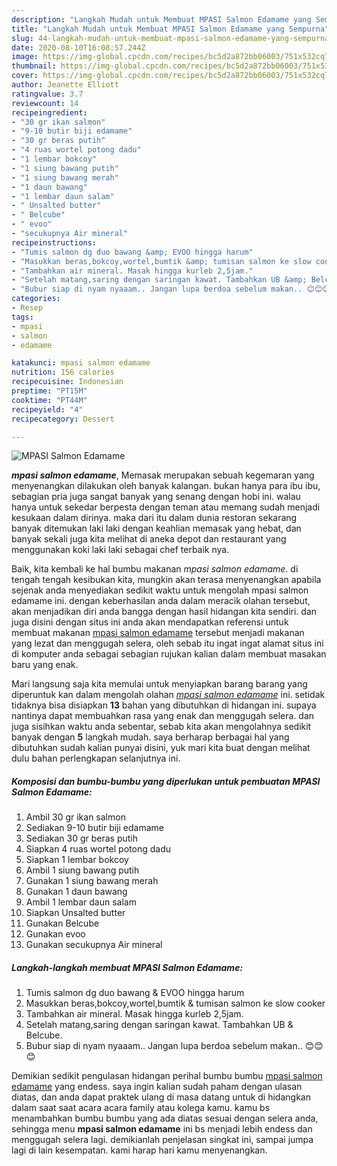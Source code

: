 ```yaml
---
description: "Langkah Mudah untuk Membuat MPASI Salmon Edamame yang Sempurna"
title: "Langkah Mudah untuk Membuat MPASI Salmon Edamame yang Sempurna"
slug: 44-langkah-mudah-untuk-membuat-mpasi-salmon-edamame-yang-sempurna
date: 2020-08-10T16:08:57.244Z
image: https://img-global.cpcdn.com/recipes/bc5d2a872bb06003/751x532cq70/mpasi-salmon-edamame-foto-resep-utama.jpg
thumbnail: https://img-global.cpcdn.com/recipes/bc5d2a872bb06003/751x532cq70/mpasi-salmon-edamame-foto-resep-utama.jpg
cover: https://img-global.cpcdn.com/recipes/bc5d2a872bb06003/751x532cq70/mpasi-salmon-edamame-foto-resep-utama.jpg
author: Jeanette Elliott
ratingvalue: 3.7
reviewcount: 14
recipeingredient:
- "30 gr ikan salmon"
- "9-10 butir biji edamame"
- "30 gr beras putih"
- "4 ruas wortel potong dadu"
- "1 lembar bokcoy"
- "1 siung bawang putih"
- "1 siung bawang merah"
- "1 daun bawang"
- "1 lembar daun salam"
- " Unsalted butter"
- " Belcube"
- " evoo"
- "secukupnya Air mineral"
recipeinstructions:
- "Tumis salmon dg duo bawang &amp; EVOO hingga harum"
- "Masukkan beras,bokcoy,wortel,bumtik &amp; tumisan salmon ke slow cooker"
- "Tambahkan air mineral. Masak hingga kurleb 2,5jam."
- "Setelah matang,saring dengan saringan kawat. Tambahkan UB &amp; Belcube."
- "Bubur siap di nyam nyaaam.. Jangan lupa berdoa sebelum makan.. 😊😊😊"
categories:
- Resep
tags:
- mpasi
- salmon
- edamame

katakunci: mpasi salmon edamame 
nutrition: 156 calories
recipecuisine: Indonesian
preptime: "PT15M"
cooktime: "PT44M"
recipeyield: "4"
recipecategory: Dessert

---
```



![MPASI Salmon Edamame](https://img-global.cpcdn.com/recipes/bc5d2a872bb06003/751x532cq70/mpasi-salmon-edamame-foto-resep-utama.jpg)

<b><i>mpasi salmon edamame</i></b>, Memasak merupakan sebuah kegemaran yang menyenangkan dilakukan oleh banyak kalangan. bukan hanya para ibu ibu, sebagian pria juga sangat banyak yang senang dengan hobi ini. walau hanya untuk sekedar berpesta dengan teman atau memang sudah menjadi kesukaan dalam dirinya. maka dari itu dalam dunia restoran sekarang banyak ditemukan laki laki dengan keahlian memasak yang hebat, dan banyak sekali juga kita melihat di aneka depot dan restaurant yang menggunakan koki laki laki sebagai chef terbaik nya.

Baik, kita kembali ke hal bumbu makanan <i>mpasi salmon edamame</i>. di tengah tengah kesibukan kita, mungkin akan terasa menyenangkan apabila sejenak anda menyediakan sedikit waktu untuk mengolah mpasi salmon edamame ini. dengan keberhasilan anda dalam meracik olahan tersebut, akan menjadikan diri anda bangga dengan hasil hidangan kita sendiri. dan juga disini dengan situs ini anda akan mendapatkan referensi untuk membuat makanan <u>mpasi salmon edamame</u> tersebut menjadi makanan yang lezat dan menggugah selera, oleh sebab itu ingat ingat alamat situs ini di komputer anda sebagai sebagian rujukan kalian dalam membuat masakan baru yang enak.




Mari langsung saja kita memulai untuk menyiapkan barang barang yang diperuntuk kan dalam mengolah olahan <u><i>mpasi salmon edamame</i></u> ini. setidak tidaknya bisa disiapkan <b>13</b> bahan yang dibutuhkan di hidangan ini. supaya nantinya dapat membuahkan rasa yang enak dan menggugah selera. dan juga sisihkan waktu anda sebentar, sebab kita akan mengolahnya sedikit banyak dengan <b>5</b> langkah mudah. saya berharap berbagai hal yang dibutuhkan sudah kalian punyai disini, yuk mari kita buat dengan melihat dulu bahan perlengkapan selanjutnya ini.

<!--inarticleads1-->

##### Komposisi dan bumbu-bumbu yang diperlukan untuk pembuatan MPASI Salmon Edamame:

1. Ambil 30 gr ikan salmon
1. Sediakan 9-10 butir biji edamame
1. Sediakan 30 gr beras putih
1. Siapkan 4 ruas wortel potong dadu
1. Siapkan 1 lembar bokcoy
1. Ambil 1 siung bawang putih
1. Gunakan 1 siung bawang merah
1. Gunakan 1 daun bawang
1. Ambil 1 lembar daun salam
1. Siapkan  Unsalted butter
1. Gunakan  Belcube
1. Gunakan  evoo
1. Gunakan secukupnya Air mineral




<!--inarticleads2-->

##### Langkah-langkah membuat MPASI Salmon Edamame:

1. Tumis salmon dg duo bawang &amp; EVOO hingga harum
1. Masukkan beras,bokcoy,wortel,bumtik &amp; tumisan salmon ke slow cooker
1. Tambahkan air mineral. Masak hingga kurleb 2,5jam.
1. Setelah matang,saring dengan saringan kawat. Tambahkan UB &amp; Belcube.
1. Bubur siap di nyam nyaaam.. Jangan lupa berdoa sebelum makan.. 😊😊😊




Demikian sedikit pengulasan hidangan perihal bumbu bumbu <u>mpasi salmon edamame</u> yang endess. saya ingin kalian sudah paham dengan ulasan diatas, dan anda dapat praktek ulang di masa datang untuk di hidangkan dalam saat saat acara acara family atau kolega kamu. kamu bs menambahkan bumbu bumbu yang ada diatas sesuai dengan selera anda, sehingga menu <b>mpasi salmon edamame</b> ini bs menjadi lebih endess dan menggugah selera lagi. demikianlah penjelasan singkat ini, sampai jumpa lagi di lain kesempatan. kami harap hari kamu menyenangkan.
